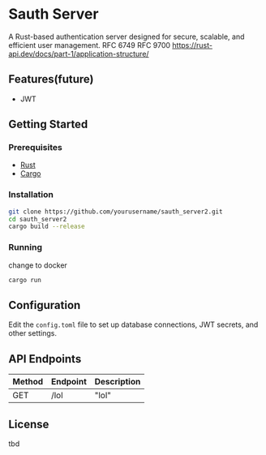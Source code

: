 # Sauth Server

A Rust-based authentication server designed for secure, scalable, and efficient user management.
RFC 6749
RFC 9700
https://rust-api.dev/docs/part-1/application-structure/

## Features(future)

- JWT

## Getting Started

### Prerequisites

- [Rust](https://www.rust-lang.org/tools/install)
- [Cargo](https://doc.rust-lang.org/cargo/getting-started/installation.html)

### Installation

```bash
git clone https://github.com/yourusername/sauth_server2.git
cd sauth_server2
cargo build --release
```

### Running

change to docker
```bash
cargo run
```

## Configuration

Edit the `config.toml` file to set up database connections, JWT secrets, and other settings.

## API Endpoints

| Method | Endpoint       | Description           |
|--------|----------------|-----------------------|
| GET    | /lol           | "lol"                 |


## License

tbd